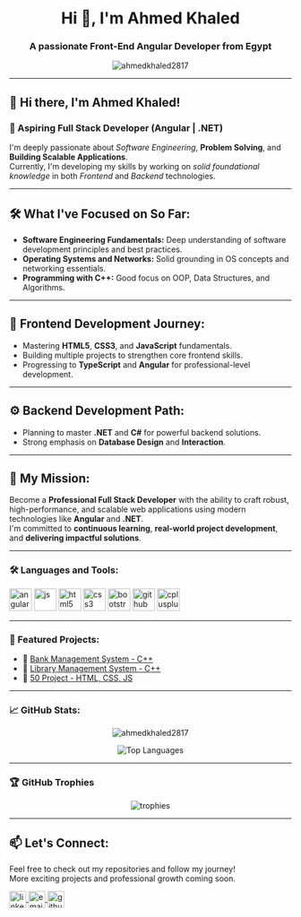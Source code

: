 <h1 align="center">Hi 👋, I'm Ahmed Khaled</h1>
<h3 align="center">A passionate Front-End Angular Developer from Egypt</h3>

<p align="center">
  <img src="https://komarev.com/ghpvc/?username=ahmedkhaled2817&label=Profile%20views&color=0e75b6&style=flat" alt="ahmedkhaled2817" />
</p>

---

## 👋 Hi there, I'm Ahmed Khaled!

### 🎯 Aspiring Full Stack Developer (Angular | .NET)

I'm deeply passionate about *Software Engineering*, **Problem Solving**, and **Building Scalable Applications**.  
Currently, I'm developing my skills by working on *solid foundational knowledge* in both *Frontend* and *Backend* technologies.

---

## 🛠 What I've Focused on So Far:

- **Software Engineering Fundamentals:** Deep understanding of software development principles and best practices.
- **Operating Systems and Networks:** Solid grounding in OS concepts and networking essentials.
- **Programming with C++:** Good focus on OOP, Data Structures, and Algorithms.

---

## 🚀 Frontend Development Journey:

- Mastering **HTML5**, **CSS3**, and **JavaScript** fundamentals.
- Building multiple projects to strengthen core frontend skills.
- Progressing to **TypeScript** and **Angular** for professional-level development.

---

## ⚙️ Backend Development Path:

- Planning to master **.NET** and **C#** for powerful backend solutions.
- Strong emphasis on **Database Design** and **Interaction**.

---

## 🎯 My Mission:

Become a **Professional Full Stack Developer** with the ability to craft robust, high-performance, and scalable web applications using modern technologies like **Angular** and **.NET**.  
I'm committed to **continuous learning**, **real-world project development**, and **delivering impactful solutions**.

---

### 🛠️ Languages and Tools:

<p align="left">
  <img src="https://cdn.jsdelivr.net/gh/devicons/devicon/icons/angularjs/angularjs-original.svg" alt="angular" width="40" height="40"/>
  <img src="https://cdn.jsdelivr.net/gh/devicons/devicon/icons/javascript/javascript-original.svg" alt="js" width="40" height="40"/>
  <img src="https://cdn.jsdelivr.net/gh/devicons/devicon/icons/html5/html5-original.svg" alt="html5" width="40" height="40"/>
  <img src="https://cdn.jsdelivr.net/gh/devicons/devicon/icons/css3/css3-original.svg" alt="css3" width="40" height="40"/>
  <img src="https://cdn.jsdelivr.net/gh/devicons/devicon/icons/bootstrap/bootstrap-original.svg" alt="bootstrap" width="40" height="40"/>
  <img src="https://cdn.jsdelivr.net/gh/devicons/devicon/icons/github/github-original.svg" alt="github" width="40" height="40"/>
  <img src="https://cdn.jsdelivr.net/gh/devicons/devicon/icons/cplusplus/cplusplus-original.svg" alt="cplusplus" width="40" height="40"/>
</p>

---

### 📌 Featured Projects:

- 🔹 [Bank Management System - C++](https://github.com/AhmedKhaled2817/Bank-Management-System)
- 🔹 [Library Management System - C++](https://github.com/AhmedKhaled2817/Library-Management-System)
- 🔹 [50 Project - HTML, CSS, JS](https://github.com/AhmedKhaled2817/50-Project-HTML-CSS-JS)

---

### 📈 GitHub Stats:

<p align="center">
  <img src="https://github-readme-stats.vercel.app/api?username=ahmedkhaled2817&show_icons=true&locale=en" alt="ahmedkhaled2817" />
</p>

<p align="center">
  <img src="https://github-readme-stats.vercel.app/api/top-langs?username=ahmedkhaled2817&show_icons=true&locale=en&layout=compact" alt="Top Languages" />
</p>

---

### 🏆 GitHub Trophies

<p align="center">
  <img src="https://github-profile-trophy.vercel.app/?username=ahmedkhaled2817&theme=gruvbox&column=7" alt="trophies"/>
</p>

---

## 📫 Let's Connect:

Feel free to check out my repositories and follow my journey!  
More exciting projects and professional growth coming soon.

<p align="left">
  <a href="https://www.linkedin.com/in/ahmed-khaled-39242423a/" target="blank">
    <img align="center" src="https://cdn.jsdelivr.net/gh/devicons/devicon/icons/linkedin/linkedin-original.svg" alt="linkedin" height="30" width="30" />
  </a>
  <a href="mailto:ahmedkhaled2817@gmail.com">
    <img align="center" src="https://cdn-icons-png.flaticon.com/512/732/732200.png" alt="email" height="30" width="30" />
  </a>
  <a href="https://github.com/AhmedKhaled2817" target="blank">
    <img align="center" src="https://cdn.jsdelivr.net/gh/devicons/devicon/icons/github/github-original.svg" alt="github" height="30" width="30" />
  </a>
</p>

